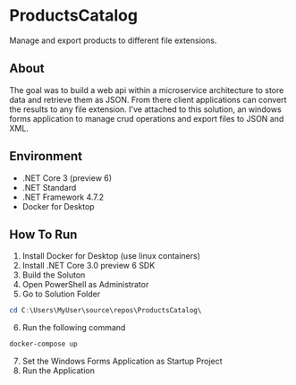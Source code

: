 # ProductsCatalog
Manage and export products to different file extensions.

## About
The goal was to build a web api within a microservice architecture to store data and retrieve them as JSON. 
From there client applications can convert the results to any file extension.
I've attached to this solution, an windows forms application to manage crud operations and export files to JSON and XML.

## Environment
* .NET Core 3 (preview 6)
* .NET Standard
* .NET Framework 4.7.2
* Docker for Desktop

## How To Run
1. Install Docker for Desktop (use linux containers)
2. Install .NET Core 3.0 preview 6 SDK
3. Build the Soluton
4. Open PowerShell as Administrator
5. Go to Solution Folder
```powershell
cd C:\Users\MyUser\source\repos\ProductsCatalog\
```
6. Run the following command
```powershell
docker-compose up
```
7. Set the Windows Forms Application as Startup Project
8. Run the Application
